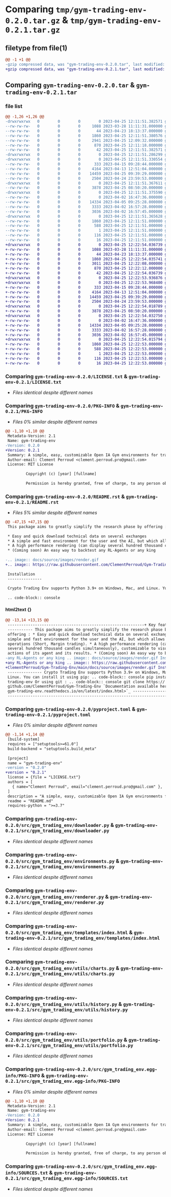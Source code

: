 # Comparing `tmp/gym-trading-env-0.2.0.tar.gz` & `tmp/gym-trading-env-0.2.1.tar.gz`

## filetype from file(1)

```diff
@@ -1 +1 @@
-gzip compressed data, was "gym-trading-env-0.2.0.tar", last modified: Tue Apr 25 12:11:51 2023, max compression
+gzip compressed data, was "gym-trading-env-0.2.1.tar", last modified: Tue Apr 25 12:22:54 2023, max compression
```

## Comparing `gym-trading-env-0.2.0.tar` & `gym-trading-env-0.2.1.tar`

### file list

```diff
@@ -1,26 +1,26 @@
-drwxrwxrwx   0        0        0        0 2023-04-25 12:11:51.382571 gym-trading-env-0.2.0/
--rw-rw-rw-   0        0        0     1088 2023-03-28 11:11:31.000000 gym-trading-env-0.2.0/LICENSE.txt
--rw-rw-rw-   0        0        0       44 2023-04-23 18:13:37.000000 gym-trading-env-0.2.0/MANIFEST.in
--rw-rw-rw-   0        0        0     1860 2023-04-25 12:11:51.380576 gym-trading-env-0.2.0/PKG-INFO
--rw-rw-rw-   0        0        0     2941 2023-04-25 12:09:32.000000 gym-trading-env-0.2.0/README.rst
--rw-rw-rw-   0        0        0      870 2023-04-25 12:11:18.000000 gym-trading-env-0.2.0/pyproject.toml
--rw-rw-rw-   0        0        0       42 2023-04-25 12:11:51.382571 gym-trading-env-0.2.0/setup.cfg
-drwxrwxrwx   0        0        0        0 2023-04-25 12:11:51.286299 gym-trading-env-0.2.0/src/
-drwxrwxrwx   0        0        0        0 2023-04-25 12:11:51.330554 gym-trading-env-0.2.0/src/gym_trading_env/
--rw-rw-rw-   0        0        0      333 2023-04-15 09:28:44.000000 gym-trading-env-0.2.0/src/gym_trading_env/__init__.py
--rw-rw-rw-   0        0        0     4164 2023-04-13 12:51:04.000000 gym-trading-env-0.2.0/src/gym_trading_env/downloader.py
--rw-rw-rw-   0        0        0    14459 2023-04-25 09:39:29.000000 gym-trading-env-0.2.0/src/gym_trading_env/environments.py
--rw-rw-rw-   0        0        0     2504 2023-04-24 23:59:53.000000 gym-trading-env-0.2.0/src/gym_trading_env/renderer.py
-drwxrwxrwx   0        0        0        0 2023-04-25 12:11:51.367611 gym-trading-env-0.2.0/src/gym_trading_env/templates/
--rw-rw-rw-   0        0        0     3878 2023-04-25 08:50:20.000000 gym-trading-env-0.2.0/src/gym_trading_env/templates/index.html
-drwxrwxrwx   0        0        0        0 2023-04-25 12:11:51.375590 gym-trading-env-0.2.0/src/gym_trading_env/utils/
--rw-rw-rw-   0        0        0        0 2023-04-02 16:47:36.000000 gym-trading-env-0.2.0/src/gym_trading_env/utils/__init__.py
--rw-rw-rw-   0        0        0    14334 2023-04-05 09:25:28.000000 gym-trading-env-0.2.0/src/gym_trading_env/utils/charts.py
--rw-rw-rw-   0        0        0     3333 2023-04-02 16:57:28.000000 gym-trading-env-0.2.0/src/gym_trading_env/utils/history.py
--rw-rw-rw-   0        0        0     3036 2023-04-02 16:57:45.000000 gym-trading-env-0.2.0/src/gym_trading_env/utils/portfolio.py
-drwxrwxrwx   0        0        0        0 2023-04-25 12:11:51.365628 gym-trading-env-0.2.0/src/gym_trading_env.egg-info/
--rw-rw-rw-   0        0        0     1860 2023-04-25 12:11:51.000000 gym-trading-env-0.2.0/src/gym_trading_env.egg-info/PKG-INFO
--rw-rw-rw-   0        0        0      588 2023-04-25 12:11:51.000000 gym-trading-env-0.2.0/src/gym_trading_env.egg-info/SOURCES.txt
--rw-rw-rw-   0        0        0        1 2023-04-25 12:11:51.000000 gym-trading-env-0.2.0/src/gym_trading_env.egg-info/dependency_links.txt
--rw-rw-rw-   0        0        0      116 2023-04-25 12:11:51.000000 gym-trading-env-0.2.0/src/gym_trading_env.egg-info/requires.txt
--rw-rw-rw-   0        0        0       16 2023-04-25 12:11:51.000000 gym-trading-env-0.2.0/src/gym_trading_env.egg-info/top_level.txt
+drwxrwxrwx   0        0        0        0 2023-04-25 12:22:54.036739 gym-trading-env-0.2.1/
+-rw-rw-rw-   0        0        0     1088 2023-03-28 11:11:31.000000 gym-trading-env-0.2.1/LICENSE.txt
+-rw-rw-rw-   0        0        0       44 2023-04-23 18:13:37.000000 gym-trading-env-0.2.1/MANIFEST.in
+-rw-rw-rw-   0        0        0     1860 2023-04-25 12:22:54.035741 gym-trading-env-0.2.1/PKG-INFO
+-rw-rw-rw-   0        0        0     3011 2023-04-25 12:22:08.000000 gym-trading-env-0.2.1/README.rst
+-rw-rw-rw-   0        0        0      870 2023-04-25 12:22:12.000000 gym-trading-env-0.2.1/pyproject.toml
+-rw-rw-rw-   0        0        0       42 2023-04-25 12:22:54.036739 gym-trading-env-0.2.1/setup.cfg
+drwxrwxrwx   0        0        0        0 2023-04-25 12:22:53.936876 gym-trading-env-0.2.1/src/
+drwxrwxrwx   0        0        0        0 2023-04-25 12:22:53.968400 gym-trading-env-0.2.1/src/gym_trading_env/
+-rw-rw-rw-   0        0        0      333 2023-04-15 09:28:44.000000 gym-trading-env-0.2.1/src/gym_trading_env/__init__.py
+-rw-rw-rw-   0        0        0     4164 2023-04-13 12:51:04.000000 gym-trading-env-0.2.1/src/gym_trading_env/downloader.py
+-rw-rw-rw-   0        0        0    14459 2023-04-25 09:39:29.000000 gym-trading-env-0.2.1/src/gym_trading_env/environments.py
+-rw-rw-rw-   0        0        0     2504 2023-04-24 23:59:53.000000 gym-trading-env-0.2.1/src/gym_trading_env/renderer.py
+drwxrwxrwx   0        0        0        0 2023-04-25 12:22:54.018789 gym-trading-env-0.2.1/src/gym_trading_env/templates/
+-rw-rw-rw-   0        0        0     3878 2023-04-25 08:50:20.000000 gym-trading-env-0.2.1/src/gym_trading_env/templates/index.html
+drwxrwxrwx   0        0        0        0 2023-04-25 12:22:54.032750 gym-trading-env-0.2.1/src/gym_trading_env/utils/
+-rw-rw-rw-   0        0        0        0 2023-04-02 16:47:36.000000 gym-trading-env-0.2.1/src/gym_trading_env/utils/__init__.py
+-rw-rw-rw-   0        0        0    14334 2023-04-05 09:25:28.000000 gym-trading-env-0.2.1/src/gym_trading_env/utils/charts.py
+-rw-rw-rw-   0        0        0     3333 2023-04-02 16:57:28.000000 gym-trading-env-0.2.1/src/gym_trading_env/utils/history.py
+-rw-rw-rw-   0        0        0     3036 2023-04-02 16:57:45.000000 gym-trading-env-0.2.1/src/gym_trading_env/utils/portfolio.py
+drwxrwxrwx   0        0        0        0 2023-04-25 12:22:54.015794 gym-trading-env-0.2.1/src/gym_trading_env.egg-info/
+-rw-rw-rw-   0        0        0     1860 2023-04-25 12:22:53.000000 gym-trading-env-0.2.1/src/gym_trading_env.egg-info/PKG-INFO
+-rw-rw-rw-   0        0        0      588 2023-04-25 12:22:53.000000 gym-trading-env-0.2.1/src/gym_trading_env.egg-info/SOURCES.txt
+-rw-rw-rw-   0        0        0        1 2023-04-25 12:22:53.000000 gym-trading-env-0.2.1/src/gym_trading_env.egg-info/dependency_links.txt
+-rw-rw-rw-   0        0        0      116 2023-04-25 12:22:53.000000 gym-trading-env-0.2.1/src/gym_trading_env.egg-info/requires.txt
+-rw-rw-rw-   0        0        0       16 2023-04-25 12:22:53.000000 gym-trading-env-0.2.1/src/gym_trading_env.egg-info/top_level.txt
```

### Comparing `gym-trading-env-0.2.0/LICENSE.txt` & `gym-trading-env-0.2.1/LICENSE.txt`

 * *Files identical despite different names*

### Comparing `gym-trading-env-0.2.0/PKG-INFO` & `gym-trading-env-0.2.1/PKG-INFO`

 * *Files 0% similar despite different names*

```diff
@@ -1,10 +1,10 @@
 Metadata-Version: 2.1
 Name: gym-trading-env
-Version: 0.2.0
+Version: 0.2.1
 Summary: A simple, easy, customizable Open IA Gym environments for trading.
 Author-email: Clement Perroud <clement.perroud.pro@gmail.com>
 License: MIT License
         
         Copyright (c) [year] [fullname]
         
         Permission is hereby granted, free of charge, to any person obtaining a copy
```

### Comparing `gym-trading-env-0.2.0/README.rst` & `gym-trading-env-0.2.1/README.rst`

 * *Files 5% similar despite different names*

```diff
@@ -47,15 +47,15 @@
 This package aims to greatly simplify the research phase by offering :
 
 * Easy and quick download technical data on several exchanges
 * A simple and fast environment for the user and the AI, but which allows complex operations (Short, Margin trading).
 * A high performance rendering (can display several hundred thousand candles simultaneously), customizable to visualize the actions of its agent and its results.
 * (Coming soon) An easy way to backtest any RL-Agents or any king 
 
-.. image:: docs/source/images/render.gif
+.. image:: https://raw.githubusercontent.com/ClementPerroud/Gym-Trading-Env/main/docs/source/images/render.gif
 
 Installation
 ---------------
 
 Crypto Trading Env supports Python 3.9+ on Windows, Mac, and Linux. You can install it using pip:
 
 .. code-block:: console
```

#### html2text {}

```diff
@@ -13,14 +13,15 @@
 ------------------------------------------------------------+ Key features ----
 ----------- This package aims to greatly simplify the research phase by
 offering : * Easy and quick download technical data on several exchanges * A
 simple and fast environment for the user and the AI, but which allows complex
 operations (Short, Margin trading). * A high performance rendering (can display
 several hundred thousand candles simultaneously), customizable to visualize the
 actions of its agent and its results. * (Coming soon) An easy way to backtest
-any RL-Agents or any king .. image:: docs/source/images/render.gif Installation
+any RL-Agents or any king .. image:: https://raw.githubusercontent.com/
+ClementPerroud/Gym-Trading-Env/main/docs/source/images/render.gif Installation
 --------------- Crypto Trading Env supports Python 3.9+ on Windows, Mac, and
 Linux. You can install it using pip: .. code-block:: console pip install gym-
 trading-env Or using git : .. code-block:: console git clone https://
 github.com/ClementPerroud/Gym-Trading-Env `Documentation available here
 gym-trading-env.readthedocs.io/en/latest/index.html>`_ ------------------------
 -----------------------------------------------------------------------
```

### Comparing `gym-trading-env-0.2.0/pyproject.toml` & `gym-trading-env-0.2.1/pyproject.toml`

 * *Files 0% similar despite different names*

```diff
@@ -1,14 +1,14 @@
 [build-system]
 requires = ["setuptools>=61.0"]
 build-backend = "setuptools.build_meta"
 
 [project]
 name = "gym-trading-env"
-version = "0.2.0"
+version = "0.2.1"
 license = {file = "LICENSE.txt"}
 authors = [
   { name="Clement Perroud", email="clement.perroud.pro@gmail.com" },
 ]
 description = "A simple, easy, customizable Open IA Gym environments for trading."
 readme = "README.md"
 requires-python = ">=3.7"
```

### Comparing `gym-trading-env-0.2.0/src/gym_trading_env/downloader.py` & `gym-trading-env-0.2.1/src/gym_trading_env/downloader.py`

 * *Files identical despite different names*

### Comparing `gym-trading-env-0.2.0/src/gym_trading_env/environments.py` & `gym-trading-env-0.2.1/src/gym_trading_env/environments.py`

 * *Files identical despite different names*

### Comparing `gym-trading-env-0.2.0/src/gym_trading_env/renderer.py` & `gym-trading-env-0.2.1/src/gym_trading_env/renderer.py`

 * *Files identical despite different names*

### Comparing `gym-trading-env-0.2.0/src/gym_trading_env/templates/index.html` & `gym-trading-env-0.2.1/src/gym_trading_env/templates/index.html`

 * *Files identical despite different names*

### Comparing `gym-trading-env-0.2.0/src/gym_trading_env/utils/charts.py` & `gym-trading-env-0.2.1/src/gym_trading_env/utils/charts.py`

 * *Files identical despite different names*

### Comparing `gym-trading-env-0.2.0/src/gym_trading_env/utils/history.py` & `gym-trading-env-0.2.1/src/gym_trading_env/utils/history.py`

 * *Files identical despite different names*

### Comparing `gym-trading-env-0.2.0/src/gym_trading_env/utils/portfolio.py` & `gym-trading-env-0.2.1/src/gym_trading_env/utils/portfolio.py`

 * *Files identical despite different names*

### Comparing `gym-trading-env-0.2.0/src/gym_trading_env.egg-info/PKG-INFO` & `gym-trading-env-0.2.1/src/gym_trading_env.egg-info/PKG-INFO`

 * *Files 0% similar despite different names*

```diff
@@ -1,10 +1,10 @@
 Metadata-Version: 2.1
 Name: gym-trading-env
-Version: 0.2.0
+Version: 0.2.1
 Summary: A simple, easy, customizable Open IA Gym environments for trading.
 Author-email: Clement Perroud <clement.perroud.pro@gmail.com>
 License: MIT License
         
         Copyright (c) [year] [fullname]
         
         Permission is hereby granted, free of charge, to any person obtaining a copy
```

### Comparing `gym-trading-env-0.2.0/src/gym_trading_env.egg-info/SOURCES.txt` & `gym-trading-env-0.2.1/src/gym_trading_env.egg-info/SOURCES.txt`

 * *Files identical despite different names*


